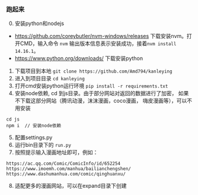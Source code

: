 ### 跑起来
0. 安装python和nodejs
- https://github.com/coreybutler/nvm-windows/releases 下载安装nvm。打开CMD，输入命令 `nvm` 输出版本信息表示安装成功，接着`nvm install 14.16.1`。
- https://www.python.org/downloads/ 下载安装python
1. 下载项目到本地 `git clone https://github.com/Amd794/kanleying    `
2. 进入到项目目录 `cd kanleying   `
3. 打开cmd安装python运行环境 `pip install -r requirements.txt   `
4. 安装node依赖, cd 到js目录。由于部分网站对返回的数据进行了加密， 如果不下载这部分网站（腾讯动漫，沫沫漫画，coco漫画， 嗨皮漫画等），可以不用安装 
```shell
cd js
npm i  // 安装node依赖
```
5. 配置settings.py
6. 运行bin目录下的 `run.py   `
7. 按照提示输入漫画地址即可，例如：
```shell
https://ac.qq.com/Comic/ComicInfo/id/652254
https://www.imoemh.com/manhua/bailianchengshen/
https://www.dashumanhua.com/comic/qinghuanxu/
```

8. 适配更多的漫画网站，可以在expand目录下创建